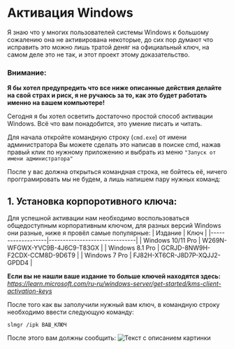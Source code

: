 # Активация Windows 
Я знаю что у многих пользователей системы Windows к большому 
сожалению она не активирована некоторые, до 
сих пор думают что исправить это можно лишь тратой деняг на 
официальный ключ, на самом деле это не так, и этот проект этому доказательство. 


### Внимание:
**Я бы хотел предупредить что все ниже описанные действия делайте 
на свой страх и риск, я не ручаюсь за то, как это 
будет работать именно на вашем компьютере!**


Сегодня я бы хотел осветить достаточно простой способ активации Windows.
Всё что вам понадобится, это умение писать и читать.

Для начала откройте командную строку (`cmd.exe`) от имени администратора
Вы можете сделать это написав в поиске cmd, нажав правый клик по нужному приложению
и выбрать из меню `"Запуск от имени администратора"`

После у вас должна открыться командная строка, не бойтесь её, ничего прогграмировать
мы не будем, а лишь напишем пару нужных команд:
## 1. Установка корпоротивного ключа:
Для успешной активации нам необходимо воспользоваться общедоступным
корпоративным ключом, для разных версий Windows они разные, ниже 
я провёл самые популярные:
| Издание           | Ключ                          |
|-------------------|-------------------------------|
| Windows 10/11 Pro | W269N-WFGWX-YVC9B-4J6C9-T83GX |
| Windows 8.1 Pro   | GCRJD-8NW9H-F2CDX-CCM8D-9D6T9 |
| Windows 7 Pro     | FJ82H-XT6CR-J8D7P-XQJJ2-GPDD4 |

**Если вы не нашли ваше издание то больше ключей находятся здесь:**
*https://learn.microsoft.com/ru-ru/windows-server/get-started/kms-client-activation-keys*

После того как вы заполучили нужный вам ключ, в командную строку необходимо ввести следующую команду:
```
slmgr /ipk ВАШ_КЛЮЧ
```

После этого вам должны сообщить:
![Текст с описанием картинки](win10-key)


